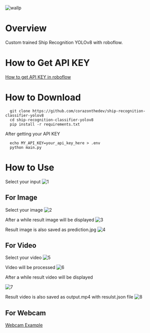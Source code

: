 ![wallp](https://github.com/corazonthedev/ship-recognition-classifier-yolov8/assets/137296314/8f8e3f91-f1f8-437d-a1c0-1cd282399efb)

# Overview

Custom trained Ship Recognition YOLOv8 with roboflow.


# How to Get API KEY

[How to get API KEY in roboflow](https://docs.roboflow.com/api-reference/authentication)

# How to Download

    
      git clone https://github.com/corazonthedev/ship-recognition-classifier-yolov8
      cd ship-recognition-classifier-yolov8
      pip install -r requirements.txt


After getting your API KEY

      echo MY_API_KEY=your_api_key_here > .env
      python main.py

# How to Use

Select your input 
![1](https://github.com/corazonthedev/ship-recognition-classifier-yolov8/assets/137296314/7704d0e8-318b-4e12-a980-db7a6a9c8935)


## For Image

Select your image 
![2](https://github.com/corazonthedev/ship-recognition-classifier-yolov8/assets/137296314/f9adc649-647e-464f-806f-a1f4b58fa2b2)

After a while result image will be displayed 
![3](https://github.com/corazonthedev/ship-recognition-classifier-yolov8/assets/137296314/60ad7e8c-0833-4e4a-8a2c-49ac07a1d724)

Result image is also saved as prediction.jpg
![4](https://github.com/corazonthedev/ship-recognition-classifier-yolov8/assets/137296314/f1f5c477-4b97-4e68-95fb-dab8c059bdb5)


## For Video

Select your video
![5](https://github.com/corazonthedev/ship-recognition-classifier-yolov8/assets/137296314/706c8348-0479-4bb1-8e96-34378c9a7495)

Video will be processed
![6](https://github.com/corazonthedev/ship-recognition-classifier-yolov8/assets/137296314/d5414177-93d5-4dbd-b0eb-2acf6e43492a)

After a while result video will be displayed 


![7](https://github.com/corazonthedev/ship-recognition-classifier-yolov8/assets/137296314/5d08f567-070e-442f-930c-058a1801ded4)

Result video is also saved as output.mp4 with resulst.json file
![8](https://github.com/corazonthedev/ship-recognition-classifier-yolov8/assets/137296314/d3e18916-54eb-49eb-9c1b-fcb8f40486db)


## For Webcam

[Webcam Example](https://youtu.be/WzT_XE2CNFI)





